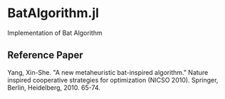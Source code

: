 # BatAlgorithm.jl
Implementation of Bat Algorithm

## Reference Paper
Yang, Xin-She. "A new metaheuristic bat-inspired algorithm." Nature inspired cooperative strategies for optimization (NICSO 2010). Springer, Berlin, Heidelberg, 2010. 65-74.


